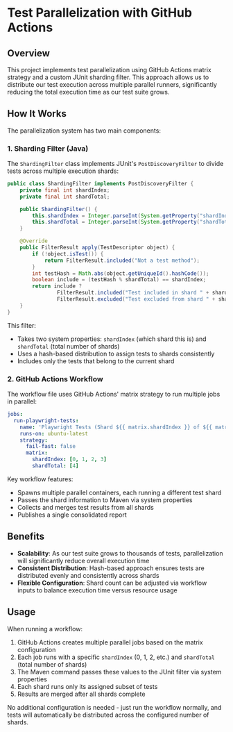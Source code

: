 # Test Parallelization with GitHub Actions

## Overview

This project implements test parallelization using GitHub Actions matrix strategy and a custom JUnit sharding filter. This approach allows us to distribute our test execution across multiple parallel runners, significantly reducing the total execution time as our test suite grows.

## How It Works

The parallelization system has two main components:

### 1. Sharding Filter (Java)

The `ShardingFilter` class implements JUnit's `PostDiscoveryFilter` to divide tests across multiple execution shards:

```java
public class ShardingFilter implements PostDiscoveryFilter {
    private final int shardIndex;
    private final int shardTotal;

    public ShardingFilter() {
        this.shardIndex = Integer.parseInt(System.getProperty("shardIndex", "0"));
        this.shardTotal = Integer.parseInt(System.getProperty("shardTotal", "1"));
    }

    @Override
    public FilterResult apply(TestDescriptor object) {
        if (!object.isTest()) {
            return FilterResult.included("Not a test method");
        }
        int testHash = Math.abs(object.getUniqueId().hashCode());
        boolean include = (testHash % shardTotal) == shardIndex;
        return include ?
                FilterResult.included("Test included in shard " + shardIndex) :
                FilterResult.excluded("Test excluded from shard " + shardIndex);
    }
}
```

This filter:
- Takes two system properties: `shardIndex` (which shard this is) and `shardTotal` (total number of shards)
- Uses a hash-based distribution to assign tests to shards consistently
- Includes only the tests that belong to the current shard

### 2. GitHub Actions Workflow

The workflow file uses GitHub Actions' matrix strategy to run multiple jobs in parallel:

```yaml
jobs:
  run-playwright-tests:
    name: 'Playwright Tests (Shard ${{ matrix.shardIndex }} of ${{ matrix.shardTotal }})'
    runs-on: ubuntu-latest
    strategy:
      fail-fast: false
      matrix:
        shardIndex: [0, 1, 2, 3]
        shardTotal: [4]
```

Key workflow features:
- Spawns multiple parallel containers, each running a different test shard
- Passes the shard information to Maven via system properties
- Collects and merges test results from all shards
- Publishes a single consolidated report

## Benefits

- **Scalability**: As our test suite grows to thousands of tests, parallelization will significantly reduce overall execution time
- **Consistent Distribution**: Hash-based approach ensures tests are distributed evenly and consistently across shards
- **Flexible Configuration**: Shard count can be adjusted via workflow inputs to balance execution time versus resource usage

## Usage

When running a workflow:
1. GitHub Actions creates multiple parallel jobs based on the matrix configuration
2. Each job runs with a specific `shardIndex` (0, 1, 2, etc.) and `shardTotal` (total number of shards)
3. The Maven command passes these values to the JUnit filter via system properties
4. Each shard runs only its assigned subset of tests
5. Results are merged after all shards complete

No additional configuration is needed - just run the workflow normally, and tests will automatically be distributed across the configured number of shards.

